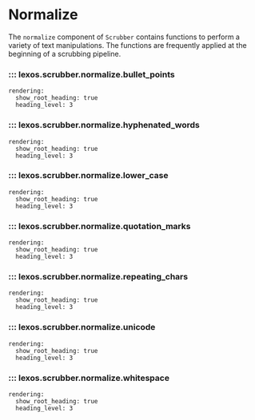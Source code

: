 # Normalize

The `normalize` component of `Scrubber` contains functions to perform a variety of text manipulations. The functions are frequently applied at the beginning of a scrubbing pipeline.

### ::: lexos.scrubber.normalize.bullet_points
    rendering:
      show_root_heading: true
      heading_level: 3

### ::: lexos.scrubber.normalize.hyphenated_words
    rendering:
      show_root_heading: true
      heading_level: 3

### ::: lexos.scrubber.normalize.lower_case
    rendering:
      show_root_heading: true
      heading_level: 3

### ::: lexos.scrubber.normalize.quotation_marks
    rendering:
      show_root_heading: true
      heading_level: 3

### ::: lexos.scrubber.normalize.repeating_chars
    rendering:
      show_root_heading: true
      heading_level: 3

### ::: lexos.scrubber.normalize.unicode
    rendering:
      show_root_heading: true
      heading_level: 3

### ::: lexos.scrubber.normalize.whitespace
    rendering:
      show_root_heading: true
      heading_level: 3

